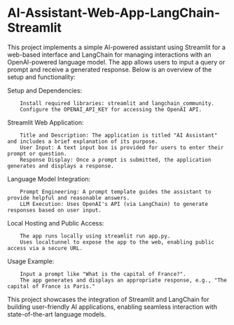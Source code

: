 # AI-Assistant-Web-App-LangChain-Streamlit
This project implements a simple AI-powered assistant using Streamlit for a web-based interface and LangChain for managing interactions with an OpenAI-powered language model. The app allows users to input a query or prompt and receive a generated response. Below is an overview of the setup and functionality:

Setup and Dependencies:

        Install required libraries: streamlit and langchain_community.
        Configure the OPENAI_API_KEY for accessing the OpenAI API.

Streamlit Web Application:

        Title and Description: The application is titled "AI Assistant" and includes a brief explanation of its purpose.
        User Input: A text input box is provided for users to enter their prompt or question.
        Response Display: Once a prompt is submitted, the application generates and displays a response.

Language Model Integration:

        Prompt Engineering: A prompt template guides the assistant to provide helpful and reasonable answers.
        LLM Execution: Uses OpenAI's API (via LangChain) to generate responses based on user input.

Local Hosting and Public Access:
        
        The app runs locally using streamlit run app.py.
        Uses localtunnel to expose the app to the web, enabling public access via a secure URL.

Usage Example:

        Input a prompt like "What is the capital of France?".
        The app generates and displays an appropriate response, e.g., "The capital of France is Paris."

This project showcases the integration of Streamlit and LangChain for building user-friendly AI applications, enabling seamless interaction with state-of-the-art language models.
